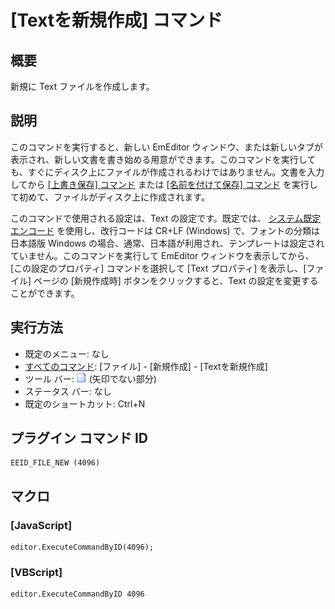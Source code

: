 # \[Textを新規作成\] コマンド

## 概要

新規に Text ファイルを作成します。

## 説明

このコマンドを実行すると、新しい EmEditor
ウィンドウ、または新しいタブが表示され、新しい文書を書き始める用意ができます。このコマンドを実行しても、すぐにディスク上にファイルが作成されるわけではありません。文書を入力してから
[\[上書き保存\] コマンド](file_save) または [\[名前を付けて保存\] コマンド](file_save_as) を実行して初めて、ファイルがディスク上に作成されます。

このコマンドで使用される設定は、Text の設定です。既定では、 [システム既定エンコード](../../glossary/systemdefaultencoding) を使用し、改行コードは
CR+LF (Windows) で、フォントの分類は日本語版 Windows
の場合、通常、日本語が利用され、テンプレートは設定されていません。このコマンドを実行して EmEditor
ウィンドウを表示してから、\[この設定のプロパティ\] コマンドを選択して \[Text プロパティ\] を表示し、\[ファイル\] ページの \[新規作成時\]
ボタンをクリックすると、Text の設定を変更することができます。

## 実行方法

- 既定のメニュー: なし
- [すべてのコマンド](../../glossary/allcommands): \[ファイル\] \- \[新規作成\] \- \[Textを新規作成\]
- ツール バー: ![](../../images/filenew.png) (矢印でない部分)
- ステータス バー: なし
- 既定のショートカット: Ctrl+N

## プラグイン コマンド ID

```
EEID_FILE_NEW (4096)
```

## マクロ

### \[JavaScript\]

```
editor.ExecuteCommandByID(4096);
```

### \[VBScript\]

```
editor.ExecuteCommandByID 4096
```
